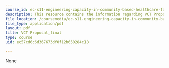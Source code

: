 ```yaml
---
course_id: ec-s11-engineering-capacity-in-community-based-healthcare-fall-2005
description: This resource contains the information regarding VCT Proposal_final.
file_location: /coursemedia/ec-s11-engineering-capacity-in-community-based-healthcare-fall-2005/ec57cd6c6d367673df0f12b650284c18_MITEC_S11F05_vct_final_prpsl.pdf
file_type: application/pdf
layout: pdf
title: VCT Proposal_final
type: course
uid: ec57cd6c6d367673df0f12b650284c18

---
```

None